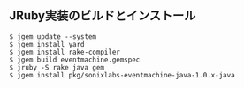 JRuby実装のビルドとインストール
----------

    $ jgem update --system
    $ jgem install yard
    $ jgem install rake-compiler
    $ jgem build eventmachine.gemspec
    $ jruby -S rake java gem
    $ jgem install pkg/sonixlabs-eventmachine-java-1.0.x-java
